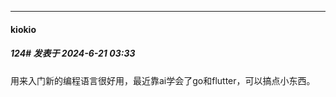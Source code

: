 ﻿
*****

####  kiokio  
##### 124#       发表于 2024-6-21 03:33

用来入门新的编程语言很好用，最近靠ai学会了go和flutter，可以搞点小东西。

